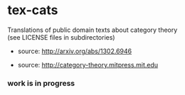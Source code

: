 # tex-cats

Translations of public domain texts about category theory  
(see LICENSE files in subdirectories)

* source: http://arxiv.org/abs/1302.6946

* source: http://category-theory.mitpress.mit.edu

### work is in progress
